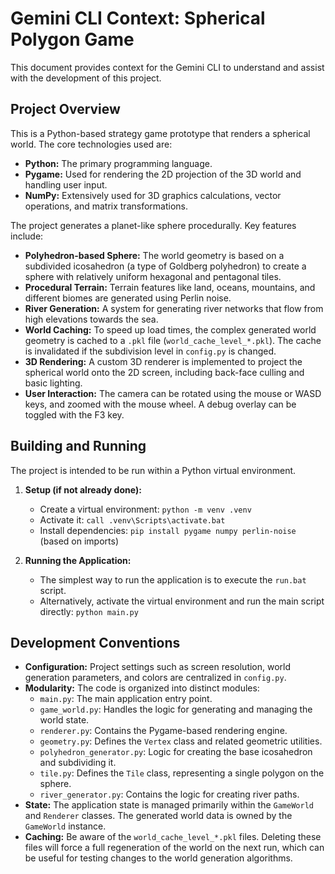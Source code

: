 # Gemini CLI Context: Spherical Polygon Game

This document provides context for the Gemini CLI to understand and assist with the development of this project.

## Project Overview

This is a Python-based strategy game prototype that renders a spherical world. The core technologies used are:

*   **Python:** The primary programming language.
*   **Pygame:** Used for rendering the 2D projection of the 3D world and handling user input.
*   **NumPy:** Extensively used for 3D graphics calculations, vector operations, and matrix transformations.

The project generates a planet-like sphere procedurally. Key features include:

*   **Polyhedron-based Sphere:** The world geometry is based on a subdivided icosahedron (a type of Goldberg polyhedron) to create a sphere with relatively uniform hexagonal and pentagonal tiles.
*   **Procedural Terrain:** Terrain features like land, oceans, mountains, and different biomes are generated using Perlin noise.
*   **River Generation:** A system for generating river networks that flow from high elevations towards the sea.
*   **World Caching:** To speed up load times, the complex generated world geometry is cached to a `.pkl` file (`world_cache_level_*.pkl`). The cache is invalidated if the subdivision level in `config.py` is changed.
*   **3D Rendering:** A custom 3D renderer is implemented to project the spherical world onto the 2D screen, including back-face culling and basic lighting.
*   **User Interaction:** The camera can be rotated using the mouse or WASD keys, and zoomed with the mouse wheel. A debug overlay can be toggled with the F3 key.

## Building and Running

The project is intended to be run within a Python virtual environment.

1.  **Setup (if not already done):**
    *   Create a virtual environment: `python -m venv .venv`
    *   Activate it: `call .venv\Scripts\activate.bat`
    *   Install dependencies: `pip install pygame numpy perlin-noise` (based on imports)

2.  **Running the Application:**
    *   The simplest way to run the application is to execute the `run.bat` script.
    *   Alternatively, activate the virtual environment and run the main script directly: `python main.py`

## Development Conventions

*   **Configuration:** Project settings such as screen resolution, world generation parameters, and colors are centralized in `config.py`.
*   **Modularity:** The code is organized into distinct modules:
    *   `main.py`: The main application entry point.
    *   `game_world.py`: Handles the logic for generating and managing the world state.
    *   `renderer.py`: Contains the Pygame-based rendering engine.
    *   `geometry.py`: Defines the `Vertex` class and related geometric utilities.
    *   `polyhedron_generator.py`: Logic for creating the base icosahedron and subdividing it.
    *   `tile.py`: Defines the `Tile` class, representing a single polygon on the sphere.
    *   `river_generator.py`: Contains the logic for creating river paths.
*   **State:** The application state is managed primarily within the `GameWorld` and `Renderer` classes. The generated world data is owned by the `GameWorld` instance.
*   **Caching:** Be aware of the `world_cache_level_*.pkl` files. Deleting these files will force a full regeneration of the world on the next run, which can be useful for testing changes to the world generation algorithms.
